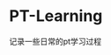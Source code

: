 




































































































































































# PT-Learning
记录一些日常的pt学习过程
